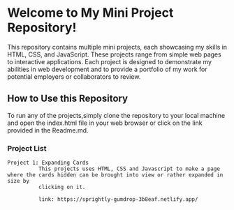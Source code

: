 <h1>Welcome to My Mini Project Repository!</h1>

This repository contains multiple mini projects, each showcasing my skills in HTML, CSS, and JavaScript. These projects range from simple web pages to 
interactive applications. Each project is designed to demonstrate my abilities in web development and to provide a portfolio of my work for potential 
employers or collaborators to review.

<h2>How to Use this Repository</h2>

To run any of the projects,simply clone the repository to your local machine and open the index.html file in your web browser or click on the link 
provided in the Readme.md.

<h3>Project List</h3>

    Project 1: Expanding Cards
              This projects uses HTML, CSS and Javascript to make a page where the cards hidden can be brought into view or rather expanded in size by
              clicking on it.
              
              link: https://sprightly-gumdrop-3b8eaf.netlify.app/
